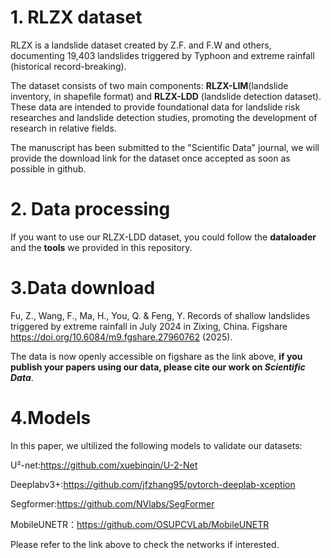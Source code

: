 
# 1. RLZX dataset
RLZX is a landslide dataset created by Z.F. and F.W and others, documenting 19,403 landslides triggered by Typhoon and extreme rainfall (historical record-breaking). 

The dataset consists of two main components: **RLZX-LIM**(landslide inventory, in shapefile format) and **RLZX-LDD** (landslide detection dataset). These data are intended to provide foundational data for landslide risk researches and landslide detection studies, promoting the development of research in relative fields.

The manuscript has been submitted to the "Scientific Data" journal, we will provide the download link for the dataset once accepted as soon as possible in github.

# 2. Data processing
If you want to use our RLZX-LDD dataset, you could follow the **dataloader** and the **tools** we provided in this repository.

# 3.Data download
Fu, Z., Wang, F., Ma, H., You, Q. & Feng, Y. Records of shallow landslides triggered by extreme rainfall in July 2024 in Zixing, China.
Figshare https://doi.org/10.6084/m9.fgshare.27960762 (2025).

The data is now openly accessible on figshare as the link above, **if you publish your papers using our data, please cite our work on *Scientific Data***.

# 4.Models
In this paper, we ultilized the following models to validate our datasets:  

U²-net:https://github.com/xuebinqin/U-2-Net  

Deeplabv3+:https://github.com/jfzhang95/pytorch-deeplab-xception  

Segformer:https://github.com/NVlabs/SegFormer  

MobileUNETR：https://github.com/OSUPCVLab/MobileUNETR  


Please refer to the link above to check the networks if interested.
